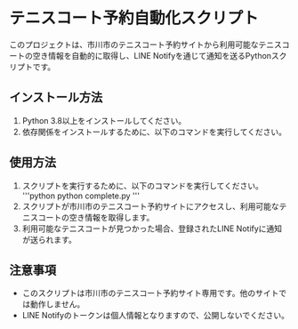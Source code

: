 # テニスコート予約自動化スクリプト
このプロジェクトは、市川市のテニスコート予約サイトから利用可能なテニスコートの空き情報を自動的に取得し、LINE Notifyを通じて通知を送るPythonスクリプトです。

## インストール方法
1. Python 3.8以上をインストールしてください。
2. 依存関係をインストールするために、以下のコマンドを実行してください。
## 使用方法
1. スクリプトを実行するために、以下のコマンドを実行してください。
'''python
python complete.py
'''
3. スクリプトが市川市のテニスコート予約サイトにアクセスし、利用可能なテニスコートの空き情報を取得します。
4. 利用可能なテニスコートが見つかった場合、登録されたLINE Notifyに通知が送られます。

## 注意事項

- このスクリプトは市川市のテニスコート予約サイト専用です。他のサイトでは動作しません。
- LINE Notifyのトークンは個人情報となりますので、公開しないでください。


